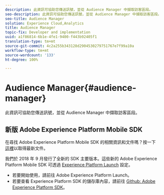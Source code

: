```yaml
---
description: 此資訊可協助您傳送訊號，並從 Audience Manager 中擷取訪客區段。
seo-description: 此資訊可協助您傳送訊號，並從 Audience Manager 中擷取訪客區段。
seo-title: Audience Manager
solution: Experience Cloud,Analytics
title: Audience Manager
topic-fix: Developer and implementation
uuid: a1f86814-6b1e-4fe1-9400-f443b92405f1
translation-type: tm+mt
source-git-commit: 4c2a255b343128d2904530279751767e7f99a10a
workflow-type: tm+mt
source-wordcount: '133'
ht-degree: 100%

---
```



# Audience Manager{#audience-manager}

此資訊可協助您傳送訊號，並從 Audience Manager 中擷取訪客區段。

## 新版 Adobe Experience Platform Mobile SDK

在尋找 Adobe Experience Platform Mobile SDK 的相關資訊和文件嗎？按一下[這裡](https://aep-sdks.gitbook.io/docs/)以取得最新文件。

我們於 2018 年 9 月發行了全新的 SDK 主要版本。這些新的 Adobe Experience Platform Mobile SDK 可透過 [Experience Platform Launch](https://www.adobe.com/tw/experience-platform/launch.html) 設定。

* 若要開始使用，請前往 Adobe Experience Platform Launch。
* 若要查看 Experience Platform SDK 的儲存庫內容，請前往 [Github: Adobe Experience Platform SDK](https://github.com/Adobe-Marketing-Cloud/acp-sdks)。

